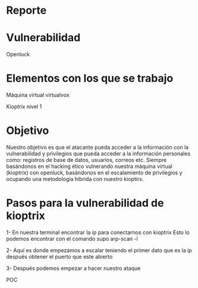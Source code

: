 # Reporte
 
# Vulnerabilidad 
Openluck
# Elementos con los que se trabajo 
Máquina virtual virtualvox

Kioptrix nivel 1 
# Objetivo  
Nuestro objetivo es que el atacante pueda acceder a la información con la vulnerabilidad y privilegios que pueda acceder a la información personales como: registros de base de datos, usuarios, correos etc.
Siempre basándonos en el hacking ético vulnerando nuestra máquina virtual (kioptrix) con openluck, basándonos en el escalamiento de privilegios y ocupando una metodología hibrida con nuestro kioptirx.

# Pasos para la vulnerabilidad de kioptrix 
1-	En nuestra terminal encontrar la ip para conectarnos con kioptrix
Esto lo podemos encontrar con el comando supo arp-scan -l

2-	Aquí es donde empezamos a escalar teniendo el primer dato que es la ip después obtener el puerto que este abierto 

3-	Después podemos empezar a hacer nuestro ataque 


POC

